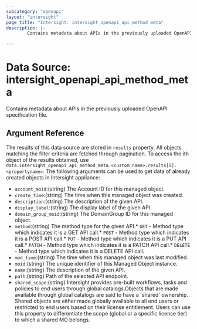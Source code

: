 ```yaml
---
subcategory: "openapi"
layout: "intersight"
page_title: "Intersight: intersight_openapi_api_method_meta"
description: |-
        Contains metadata about APIs in the previously uploaded OpenAPI specification file.

---
```


# Data Source: intersight_openapi_api_method_meta
Contains metadata about APIs in the previously uploaded OpenAPI specification file.
## Argument Reference
The results of this data source are stored in `results` property.
All objects matching the filter criteria are fetched through pagination.
To access the ith object of the results obtained, use `data.intersight_openapi_api_method_meta.<custom_name>.results[i].<propertyname>`.
The following arguments can be used to get data of already created objects in Intersight appliance:
* `account_moid`:(string) The Account ID for this managed object. 
* `create_time`:(string) The time when this managed object was created. 
* `description`:(string) The description of the given API. 
* `display_label`:(string) The display label of the given API. 
* `domain_group_moid`:(string) The DomainGroup ID for this managed object. 
* `method`:(string) The method type for the given API.* `GET` - Method type which indicates it is a GET API call.* `POST` - Method type which indicates it is a POST API call.* `PUT` - Method type which indicates it is a PUT API call.* `PATCH` - Method type which indicates it is a PATCH API call.* `DELETE` - Method type which indicates it is a DELETE API call. 
* `mod_time`:(string) The time when this managed object was last modified. 
* `moid`:(string) The unique identifier of this Managed Object instance. 
* `name`:(string) The description of the given API. 
* `path`:(string) Path of the selected API endpoint. 
* `shared_scope`:(string) Intersight provides pre-built workflows, tasks and policies to end users through global catalogs.Objects that are made available through global catalogs are said to have a 'shared' ownership. Shared objects are either made globally available to all end users or restricted to end users based on their license entitlement. Users can use this property to differentiate the scope (global or a specific license tier) to which a shared MO belongs. 
 
